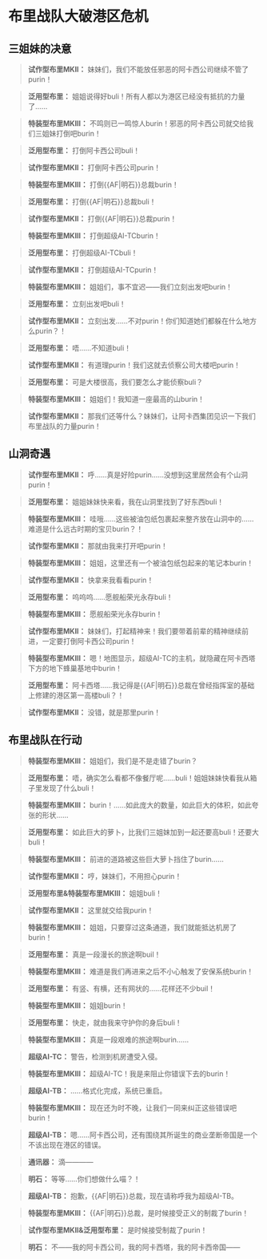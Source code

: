 # 布里战队大破港区危机

## 三姐妹的决意

> **试作型布里MKII：**
> 妹妹们，我们不能放任邪恶的阿卡西公司继续不管了purin！

> **泛用型布里：**
> 姐姐说得好buli！所有人都以为港区已经没有抵抗的力量了……

> **特装型布里MKIII：**
> 不鸣则已一鸣惊人burin！邪恶的阿卡西公司就交给我们三姐妹打倒吧burin！

> **泛用型布里：**
> 打倒阿卡西公司buli！

> **试作型布里MKII：**
> 打倒阿卡西公司purin！

> **特装型布里MKIII：**
> 打倒{{AF|明石}}总裁burin！

> **泛用型布里：**
> 打倒{{AF|明石}}总裁buli！

> **试作型布里MKII：**
> 打倒{{AF|明石}}总裁purin！

> **特装型布里MKIII：**
> 打倒超级AI-TCburin！

> **泛用型布里：**
> 打倒超级AI-TCbuli！

> **试作型布里MKII：**
> 打倒超级AI-TCpurin！

> **特装型布里MKIII：**
> 姐姐们，事不宜迟——我们立刻出发吧burin！

> **泛用型布里：**
> 立刻出发吧buli！

> **试作型布里MKII：**
> 立刻出发……不对purin！你们知道她们都躲在什么地方么purin？！

> **泛用型布里：**
> 唔……不知道buli！

> **试作型布里MKII：**
> 有道理purin！我们这就去侦察公司大楼吧purin！

> **泛用型布里：**
> 可是大楼很高，我们要怎么才能侦察buli？

> **特装型布里MKIII：**
> 姐姐们！我知道一座最高的山burin！

> **试作型布里MKII：**
> 那我们还等什么？妹妹们，让阿卡西集团见识一下我们布里战队的力量purin！

## 山洞奇遇

> **试作型布里MKII：**
> 呼……真是好险purin……没想到这里居然会有个山洞purin！

> **泛用型布里：**
> 姐姐妹妹快来看，我在山洞里找到了好东西buli！

> **特装型布里MKIII：**
> 哇哦……这些被油包纸包裹起来整齐放在山洞中的……难道是什么远古时期的宝贝burin？！

> **试作型布里MKII：**
> 那就由我来打开吧purin！

> **特装型布里MKIII：**
> 姐姐，这里还有一个被油包纸包起来的笔记本burin！

> **试作型布里MKII：**
> 快拿来我看看purin！

> **泛用型布里：**
> 呜呜呜……愿舰船荣光永存buli！

> **特装型布里MKIII：**
> 愿舰船荣光永存burin！

> **试作型布里MKII：**
> 妹妹们，打起精神来！我们要带着前辈的精神继续前进，一定要打倒阿卡西公司purin！

> **特装型布里MKIII：**
> 嗯！地图显示，超级AI-TC的主机，就隐藏在阿卡西塔下方的地下蜂巢基地中burin！

> **泛用型布里：**
> 阿卡西塔……我记得是{{AF|明石}}总裁在曾经指挥室的基础上修建的港区第一高楼buli？！

> **试作型布里MKII：**
> 没错，就是那里purin！

## 布里战队在行动

> **特装型布里MKIII：**
> 姐姐们，我们是不是走错了burin？

> **泛用型布里：**
> 唔，确实怎么看都不像餐厅呢……buli！姐姐妹妹快看我从箱子里发现了什么buli！

> **特装型布里MKIII：**
> burin！……如此庞大的数量，如此巨大的体积，如此夸张的形状……

> **泛用型布里：**
> 如此巨大的萝卜，比我们三姐妹加到一起还要高buli！还要大buli！

> **特装型布里MKIII：**
> 前进的道路被这些巨大萝卜挡住了burin……

> **试作型布里MKII：**
> 哼，妹妹们，不用担心purin！

> **泛用型布里&特装型布里MKIII：**
> 姐姐buli！

> **试作型布里MKII：**
> 这里就交给我purin！

> **特装型布里MKIII：**
> 姐姐，只要穿过这条通道，我们就能抵达机房了burin！

> **泛用型布里：**
> 真是一段漫长的旅途啊buil！

> **特装型布里MKIII：**
> 难道是我们再进来之后不小心触发了安保系统burin！

> **泛用型布里：**
> 有竖、有横，还有网状的……花样还不少buil！

> **特装型布里MKIII：**
> 姐姐burin！

> **泛用型布里：**
> 快走，就由我来守护你的身后buli！

> **特装型布里MKIII：**
> 真是一段艰难的旅途啊burin……

> **超级AI-TC：**
> 警告，检测到机房遭受入侵。

> **特装型布里MKIII：**
> 超级AI-TC！我是来阻止你错误下去的burin！

> **超级AI-TB：**
> ……格式化完成，系统已重启。

> **特装型布里MKIII：**
> 现在还为时不晚，让我们一同来纠正这些错误吧burin！

> **超级AI-TB：**
> 嗯……阿卡西公司，还有围绕其所诞生的商业垄断帝国是一个不该出现在港区的错误。

> **通讯器：**
> 滴————

> **明石：**
> 等等……你们想做什么喵？！

> **超级AI-TB：**
> 抱歉，{{AF|明石}}总裁，现在请称呼我为超级AI-TB。

> **特装型布里MKIII：**
> {{AF|明石}}总裁，是时候接受正义的制裁了burin！

> **试作型布里MKII&泛用型布里：**
> 是时候接受制裁了purin！

> **明石：**
> 不——我的阿卡西公司，我的阿卡西塔，我的阿卡西帝国——

